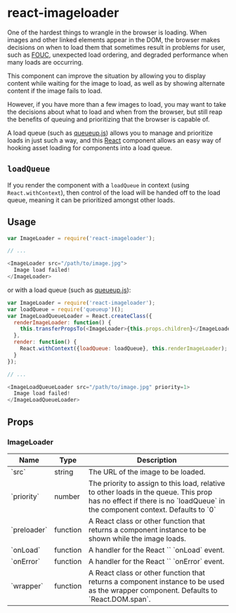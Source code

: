 react-imageloader
=================

One of the hardest things to wrangle in the browser is loading. When images and
other linked elements appear in the DOM, the browser makes decisions on when to
load them that sometimes result in problems for user, such as [FOUC], unexpected
load ordering, and degraded performance when many loads are occurring.

This component can improve the situation by allowing you to display content
while waiting for the image to load, as well as by showing alternate content
if the image fails to load.

However, if you have more than a few images to load, you may want to take the
decisions about what to load and when from the browser, but still reap the
benefits of queuing and prioritizing that the browser is capable of.

A load queue (such as [queueup.js]) allows you to manage and prioritize loads in
just such a way, and this [React] component allows an easy way of hooking asset
loading for components into a load queue.


`loadQueue`
-----------

If you render the component with a `loadQueue` in context (using
`React.withContext`), then control of the load will be handed off to the load
queue, meaning it can be prioritized amongst other loads.


Usage
-----

```javascript
var ImageLoader = require('react-imageloader');

// ...

<ImageLoader src="/path/to/image.jpg">
  Image load failed!
</ImageLoader>

```
or with a load queue (such as [queueup.js]):

```javascript
var ImageLoader = require('react-imageloader');
var loadQueue = require('queueup')();
var ImageLoadQueueLoader = React.createClass({
  renderImageLoader: function() {
    this.transferPropsTo(<ImageLoader>{this.props.children}</ImageLoader>);
  },
  render: function() {
    React.withContext({loadQueue: loadQueue}, this.renderImageLoader);
  }
});

// ...

<ImageLoadQueueLoader src="/path/to/image.jpg" priority=1>
  Image load failed!
</ImageLoadQueueLoader>

```


Props
-----

### ImageLoader

<table>
  <thead>
    <th>Name</th>
    <th>Type</th>
    <th>Description</th>
  </thead>
  <tbody>
    <tr>
      <td>`src`</td>
      <td>string</td>
      <td>The URL of the image to be loaded.</td>
    </tr>
    <tr>
      <td>`priority`</td>
      <td>number</td>
      <td>The priority to assign to this load, relative to other loads in the
          queue. This prop has no effect if there is no `loadQueue` in the
          component context. Defaults to `0`</td>
    </tr>
    <tr>
      <td>`preloader`</td>
      <td>function</td>
      <td>A React class or other function that returns a component instance to
          be shown while the image loads.</td>
    </tr>
    <tr>
      <td>`onLoad`</td>
      <td>function</td>
      <td>A handler for the React `<img>` `onLoad` event.</td>
    </tr>
    <tr>
      <td>`onError`</td>
      <td>function</td>
      <td>A handler for the React `<img>` `onError` event.</td>
    </tr>
    <tr>
      <td>`wrapper`</td>
      <td>function</td>
      <td>A React class or other function that returns a component instance to
          be used as the wrapper component. Defaults to `React.DOM.span`.</td>
    </tr>
  </tbody>
</table>


[FOUC]: http://en.wikipedia.org/wiki/FOUC/
[React]: http://facebook.github.io/react/
[queueup.js]: http://github.com/hzdg/queueup.js/
[queueup-imageloader]: https://github.com/hzdg/queueup-imageloader
